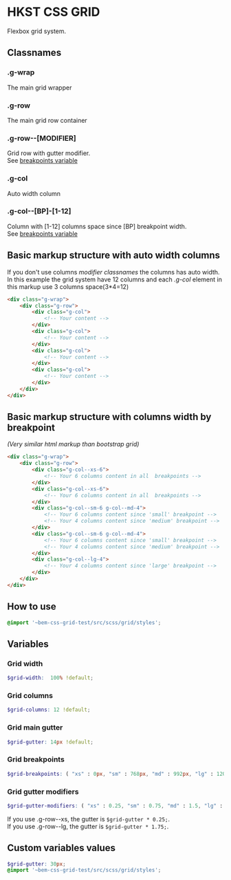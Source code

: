 # HKST CSS GRID
Flexbox grid system.

## Classnames

### .g-wrap
The main grid wrapper

### .g-row
The main grid row container

### .g-row--[MODIFIER]
Grid row with gutter modifier.<br>
See [breakpoints variable](#grid-gutter-modifiers)

### .g-col
Auto width column

### .g-col--[BP]-[1-12]
Column with [1-12] columns space since [BP] breakpoint width.<br>
See [breakpoints variable](#grid-breakpoints)

## Basic markup structure with auto width columns
If you don't use columns *modifier classnames* the columns has auto width.<br>
In this example the grid system have 12 columns and each *.g-col* element in this markup use 3 columns space(3*4=12)
```html
<div class="g-wrap">
    <div class="g-row">
        <div class="g-col">
            <!-- Your content -->
        </div>
        <div class="g-col">
            <!-- Your content -->
        </div>
        <div class="g-col">
            <!-- Your content -->
        </div>
        <div class="g-col">
            <!-- Your content -->
        </div>
    </div>
</div>
```

## Basic markup structure with columns width by breakpoint
*(Very similar html markup than bootstrap grid)*
```html
<div class="g-wrap">
    <div class="g-row">
        <div class="g-col--xs-6">
            <!-- Your 6 columns content in all  breakpoints -->
        </div>
        <div class="g-col--xs-6">
            <!-- Your 6 columns content in all  breakpoints -->
        </div>
        <div class="g-col--sm-6 g-col--md-4">
            <!-- Your 6 columns content since 'small' breakpoint -->
            <!-- Your 4 columns content since 'medium' breakpoint -->
        </div>
        <div class="g-col--sm-6 g-col--md-4">
            <!-- Your 6 columns content since 'small' breakpoint -->
            <!-- Your 4 columns content since 'medium' breakpoint -->
        </div>
        <div class="g-col--lg-4">
            <!-- Your 4 columns content since 'large' breakpoint -->
        </div>
    </div>
</div>
```
## How to use
```scss
@import '~bem-css-grid-test/src/scss/grid/styles';
```
## Variables

### Grid width
```scss
$grid-width:  100% !default;
```
### Grid columns
```scss
$grid-columns: 12 !default;
```
### Grid main gutter
```scss
$grid-gutter: 14px !default;
```
### Grid breakpoints
```scss
$grid-breakpoints: ( "xs" : 0px, "sm" : 768px, "md" : 992px, "lg" : 1200px) !default;
```
### Grid gutter modifiers
```scss
$grid-gutter-modifiers: ( "xs" : 0.25, "sm" : 0.75, "md" : 1.5, "lg" : 1.75) !default;
```
If you use .g-row--xs, the gutter is ```$grid-gutter * 0.25;```.<br>
If you use .g-row--lg, the gutter is ```$grid-gutter * 1.75;```.

## Custom variables values
```scss
$grid-gutter: 30px;
@import '~bem-css-grid-test/src/scss/grid/styles';
```
